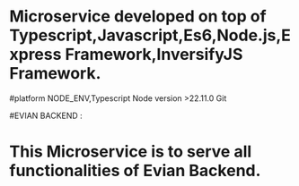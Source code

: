 # Microservice developed on top of Typescript,Javascript,Es6,Node.js,Express Framework,InversifyJS Framework.

#platform
NODE_ENV,Typescript
Node version >22.11.0
Git

#EVIAN BACKEND :

# This  Microservice is to serve all functionalities of Evian Backend.

